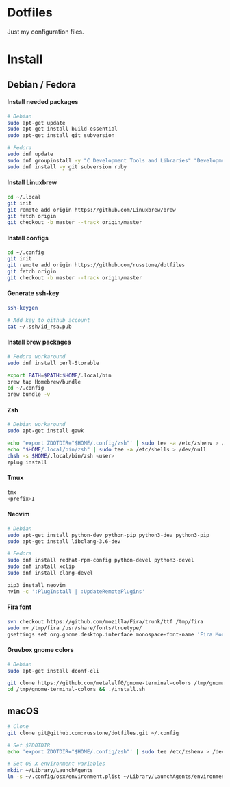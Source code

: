 # Dotfiles
Just my configuration files.

# Install

## Debian / Fedora

#### Install needed packages
```sh
# Debian
sudo apt-get update
sudo apt-get install build-essential
sudo apt-get install git subversion

# Fedora
sudo dnf update
sudo dnf groupinstall -y "C Development Tools and Libraries" "Development Tools"
sudo dnf install -y git subversion ruby
```

#### Install Linuxbrew
```sh
cd ~/.local
git init
git remote add origin https://github.com/Linuxbrew/brew
git fetch origin
git checkout -b master --track origin/master
```

#### Install configs
```sh
cd ~/.config
git init
git remote add origin https://github.com/russtone/dotfiles
git fetch origin
git checkout -b master --track origin/master
```

#### Generate ssh-key
```sh
ssh-keygen

# Add key to github account
cat ~/.ssh/id_rsa.pub
```

#### Install brew packages
```sh
# Fedora workaround
sudo dnf install perl-Storable
```

```sh
export PATH=$PATH:$HOME/.local/bin
brew tap Homebrew/bundle
cd ~/.config
brew bundle -v
```

#### Zsh
```sh
# Debian workaround
sudo apt-get install gawk
```

```sh
echo 'export ZDOTDIR="$HOME/.config/zsh"' | sudo tee -a /etc/zshenv > /dev/null
echo "$HOME/.local/bin/zsh" | sudo tee -a /etc/shells > /dev/null
chsh -s $HOME/.local/bin/zsh <user>
zplug install
```

#### Tmux
```sh
tmx
<prefix>I
```

#### Neovim
```sh
# Debian
sudo apt-get install python-dev python-pip python3-dev python3-pip
sudo apt-get install libclang-3.6-dev

# Fedora
sudo dnf install redhat-rpm-config python-devel python3-devel
sudo dnf install xclip
sudo dnf install clang-devel
```

```sh
pip3 install neovim
nvim -c ':PlugInstall | :UpdateRemotePlugins'
```

#### Fira font
```sh
svn checkout https://github.com/mozilla/Fira/trunk/ttf /tmp/fira
sudo mv /tmp/fira /usr/share/fonts/truetype/
gsettings set org.gnome.desktop.interface monospace-font-name 'Fira Mono 14'
```


#### Gruvbox gnome colors
```sh
# Debian
sudo apt-get install dconf-cli
```

```sh
git clone https://github.com/metalelf0/gnome-terminal-colors /tmp/gnome-terminal-colors
cd /tmp/gnome-terminal-colors && ./install.sh
```

## macOS
```sh
# Clone
git clone git@github.com:russtone/dotfiles.git ~/.config

# Set $ZDOTDIR
echo 'export ZDOTDIR="$HOME/.config/zsh"' | sudo tee /etc/zshenv > /dev/null

# Set OS X environment variables
mkdir ~/Library/LaunchAgents
ln -s ~/.config/osx/environment.plist ~/Library/LaunchAgents/environment.plist
```
